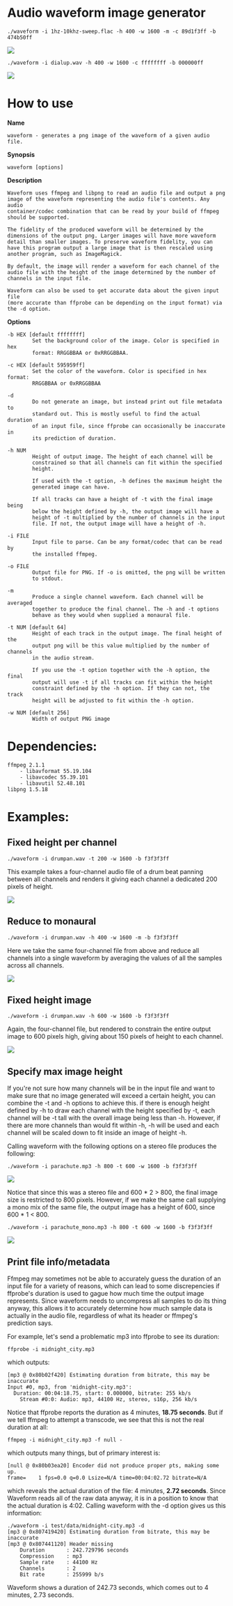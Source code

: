 Audio waveform image generator
====

    ./waveform -i 1hz-10khz-sweep.flac -h 400 -w 1600 -m -c 89d1f3ff -b 474b50ff
![](test/examples/1hz-10khz-sweep.png)

    ./waveform -i dialup.wav -h 400 -w 1600 -c ffffffff -b 000000ff
![](test/examples/dialup.png)

How to use
===

**Name**

    waveform - generates a png image of the waveform of a given audio file.

**Synopsis**

    waveform [options]

**Description**

    Waveform uses ffmpeg and libpng to read an audio file and output a png
    image of the waveform representing the audio file's contents. Any audio
    container/codec combination that can be read by your build of ffmpeg
    should be supported.

    The fidelity of the produced waveform will be determined by the
    dimensions of the output png. Larger images will have more waveform
    detail than smaller images. To preserve waveform fidelity, you can
    have this program output a large image that is then rescaled using
    another program, such as ImageMagick.

    By default, the image will render a waveform for each channel of the
    audio file with the height of the image determined by the number of
    channels in the input file.

    Waveform can also be used to get accurate data about the given input file
    (more accurate than ffprobe can be depending on the input format) via
    the -d option.

**Options**

    -b HEX [default ffffffff]
            Set the background color of the image. Color is specified in hex
            format: RRGGBBAA or 0xRRGGBBAA.

    -c HEX [default 595959ff]
            Set the color of the waveform. Color is specified in hex format:
            RRGGBBAA or 0xRRGGBBAA

    -d
            Do not generate an image, but instead print out file metadata to
            standard out. This is mostly useful to find the actual duration
            of an input file, since ffprobe can occasionally be inaccurate in
            its prediction of duration.

    -h NUM
            Height of output image. The height of each channel will be
            constrained so that all channels can fit within the specified
            height.

            If used with the -t option, -h defines the maximum height the
            generated image can have.

            If all tracks can have a height of -t with the final image being
            below the height defined by -h, the output image will have a
            height of -t multiplied by the number of channels in the input
            file. If not, the output image will have a height of -h.

    -i FILE
            Input file to parse. Can be any format/codec that can be read by
            the installed ffmpeg.

    -o FILE
            Output file for PNG. If -o is omitted, the png will be written
            to stdout.

    -m
            Produce a single channel waveform. Each channel will be averaged
            together to produce the final channel. The -h and -t options
            behave as they would when supplied a monaural file.

    -t NUM [default 64]
            Height of each track in the output image. The final height of the
            output png will be this value multiplied by the number of channels
            in the audio stream.

            If you use the -t option together with the -h option, the final
            output will use -t if all tracks can fit within the height
            constraint defined by the -h option. If they can not, the track
            height will be adjusted to fit within the -h option.

    -w NUM [default 256]
            Width of output PNG image

Dependencies:
====

    ffmpeg 2.1.1
        - libavformat 55.19.104
        - libavcodec 55.39.101
        - libavutil 52.48.101
    libpng 1.5.18

Examples:
====

Fixed height per channel
-------
    ./waveform -i drumpan.wav -t 200 -w 1600 -b f3f3f3ff

This example takes a four-channel audio file of a drum beat panning between all channels and renders it giving each channel a dedicated 200 pixels of height.

![](test/examples/pan_t.png)

Reduce to monaural
----
    ./waveform -i drumpan.wav -h 400 -w 1600 -m -b f3f3f3ff

Here we take the same four-channel file from above and reduce all channels into a single waveform by averaging the values of all the samples across all channels.

![](test/examples/pan_m.png)

Fixed height image
----
    ./waveform -i drumpan.wav -h 600 -w 1600 -b f3f3f3ff

Again, the four-channel file, but rendered to constrain the entire output image to 600 pixels high, giving about 150 pixels of height to each channel.

![](test/examples/pan_h.png)

Specify max image height
----
If you're not sure how many channels will be in the input file and want to make sure that no image generated will exceed a certain height, you can combine the -t and -h options to achieve this. if there is enough height defined by -h to draw each channel with the height specified by -t, each channel will be -t tall with the overall image being less than -h. However, if there are more channels than would fit within -h, -h will be used and each channel will be scaled down to fit inside an image of height -h.

Calling waveform with the following options on a stereo file produces the following:

    ./waveform -i parachute.mp3 -h 800 -t 600 -w 1600 -b f3f3f3ff
![](test/examples/parachute.png)

Notice that since this was a stereo file and 600 * 2 > 800, the final image size is restricted to 800 pixels. However, if we make the same call supplying a mono mix of the same file, the output image has a height of 600, since 600 * 1 < 800.

    ./waveform -i parachute_mono.mp3 -h 800 -t 600 -w 1600 -b f3f3f3ff
![](test/examples/parachute_mono.png)

Print file info/metadata
----
Ffmpeg may sometimes not be able to accurately guess the duration of an input file for a variety of reasons, which can lead to some discrepencies if ffprobe's duration is used to gague how much time the output image represents. Since waveform needs to uncompress all samples to do its thing anyway, this allows it to accurately determine how much sample data is actually in the audio file, regardless of what its header or ffmpeg's prediction says.

For example, let's send a problematic mp3 into ffprobe to see its duration:

    ffprobe -i midnight_city.mp3

which outputs:

    [mp3 @ 0x80b02f420] Estimating duration from bitrate, this may be inaccurate
    Input #0, mp3, from 'midnight-city.mp3':
      Duration: 00:04:18.75, start: 0.000000, bitrate: 255 kb/s
        Stream #0:0: Audio: mp3, 44100 Hz, stereo, s16p, 256 kb/s

Notice that ffprobe reports the duration as 4 minutes, **18.75 seconds**. But if we tell ffmpeg to attempt a transcode, we see that this is not the real duration at all:

    ffmpeg -i midnight_city.mp3 -f null -

which outputs many things, but of primary interest is:

    [null @ 0x80b03ea20] Encoder did not produce proper pts, making some up.
    frame=    1 fps=0.0 q=0.0 Lsize=N/A time=00:04:02.72 bitrate=N/A

which reveals the actual duration of the file: 4 minutes, **2.72 seconds**. Since Waveform reads all of the raw data anyway, it is in a position to know that the actual duration is 4:02. Calling waveform with the -d option gives us this information:

    ./waveform -i test/data/midnight-city.mp3 -d
    [mp3 @ 0x807419420] Estimating duration from bitrate, this may be inaccurate
    [mp3 @ 0x807441120] Header missing
        Duration       : 242.729796 seconds
        Compression    : mp3
        Sample rate    : 44100 Hz
        Channels       : 2
        Bit rate       : 255999 b/s

Waveform shows a duration of 242.73 seconds, which comes out to 4 minutes, 2.73 seconds.
